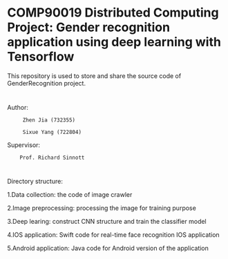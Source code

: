 #  COMP90019 Distributed Computing Project: Gender recognition application using deep learning with Tensorflow

This repository is used to store and share the source code of GenderRecognition project.

#
Author: 

         Zhen Jia (732355)
         
         Sixue Yang (722804)
         
Supervisor: 

        Prof. Richard Sinnott
#

Directory structure:

1.Data collection: the code of image crawler

2.Image preprocessing: processing the image for training purpose

3.Deep learing: construct CNN structure and train the classifier model

4.IOS application: Swift code for real-time face recognition IOS application 

5.Android application: Java code for Android version of the application
                         
